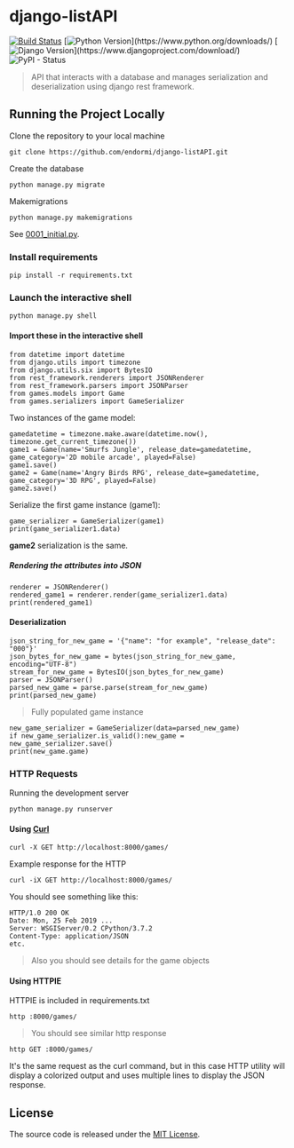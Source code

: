# django-listAPI

[![Build Status](https://travis-ci.org/endormi/django-listAPI.svg?branch=master)](https://travis-ci.org/endormi/django-listAPI)
[![Python Version](https://img.shields.io/badge/python-3.7.2-brightgreen.svg?)](https://www.python.org/downloads/)
[![Django Version](https://img.shields.io/badge/django-2.1.7-brightgreen.svg?)](https://www.djangoproject.com/download/)
![PyPI - Status](https://img.shields.io/pypi/status/django.svg)

> API that interacts with a database and manages serialization and deserialization using django rest framework.

## Running the Project Locally

Clone the repository to your local machine

```
git clone https://github.com/endormi/django-listAPI.git
```

Create the database

```
python manage.py migrate
```

Makemigrations

```
python manage.py makemigrations
```

See [0001_initial.py](https://github.com/endormi/django-listAPI/blob/master/games/migrations/0001_initial.py).

### Install requirements

```
pip install -r requirements.txt
```

### Launch the interactive shell

```
python manage.py shell
```

#### Import these in the interactive shell

```
from datetime import datetime
from django.utils import timezone
from django.utils.six import BytesIO
from rest_framework.renderers import JSONRenderer
from rest_framework.parsers import JSONParser 
from games.models import Game
from games.serializers import GameSerializer
```

Two instances of the game model:

```
gamedatetime = timezone.make.aware(datetime.now(), timezone.get_current_timezone())
game1 = Game(name='Smurfs Jungle', release_date=gamedatetime, game_category='2D mobile arcade', played=False)
game1.save()
game2 = Game(name='Angry Birds RPG', release_date=gamedatetime, game_category='3D RPG', played=False)
game2.save()
```

Serialize the first game instance (game1):

```
game_serializer = GameSerializer(game1)
print(game_serializer1.data)
```

**game2** serialization is the same.

##### Rendering the attributes into JSON

```
renderer = JSONRenderer()
rendered_game1 = renderer.render(game_serializer1.data)
print(rendered_game1)
```

#### Deserialization

```
json_string_for_new_game = '{"name": "for example", "release_date": "000"}'
json_bytes_for_new_game = bytes(json_string_for_new_game, encoding="UTF-8")
stream_for_new_game = BytesIO(json_bytes_for_new_game)
parser = JSONParser()
parsed_new_game = parse.parse(stream_for_new_game)
print(parsed_new_game)
```

> Fully populated game instance

```
new_game_serializer = GameSerializer(data=parsed_new_game)
if new_game_serializer.is_valid():new_game = new_game_serializer.save()
print(new_game.game)
```

### HTTP Requests

Running the development server

```
python manage.py runserver
```

#### Using [Curl](https://curl.haxx.se/download.html)

```
curl -X GET http://localhost:8000/games/
```

Example response for the HTTP

```
curl -iX GET http://localhost:8000/games/
```

You should see something like this:

```
HTTP/1.0 200 OK
Date: Mon, 25 Feb 2019 ...
Server: WSGIServer/0.2 CPython/3.7.2
Content-Type: application/JSON
etc.
```

> Also you should see details for the game objects

#### Using HTTPIE

HTTPIE is included in requirements.txt

```
http :8000/games/
```

> You should see similar http response

```
http GET :8000/games/
```

It's the same request as the curl command, but in this case HTTP utility will display a colorized output and uses multiple lines to display the JSON response.


## License

The source code is released under the [MIT License](https://github.com/endormi/django-listAPI/blob/master/LICENSE).

